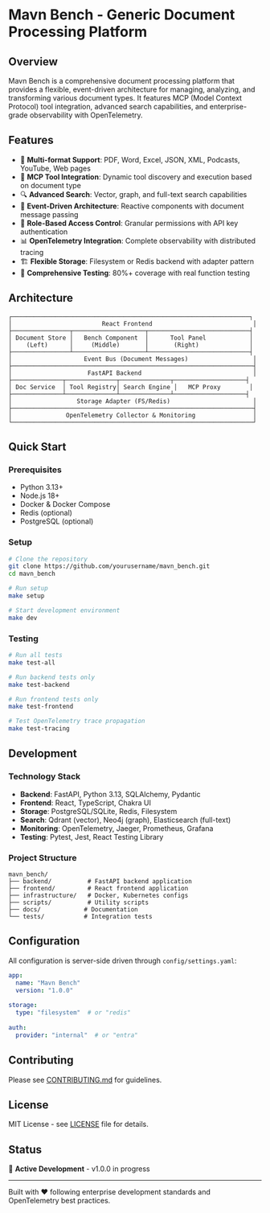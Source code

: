 # Mavn Bench - Generic Document Processing Platform

## Overview
Mavn Bench is a comprehensive document processing platform that provides a flexible, event-driven architecture for managing, analyzing, and transforming various document types. It features MCP (Model Context Protocol) tool integration, advanced search capabilities, and enterprise-grade observability with OpenTelemetry.

## Features
- 📄 **Multi-format Support**: PDF, Word, Excel, JSON, XML, Podcasts, YouTube, Web pages
- 🔧 **MCP Tool Integration**: Dynamic tool discovery and execution based on document type
- 🔍 **Advanced Search**: Vector, graph, and full-text search capabilities
- 🎯 **Event-Driven Architecture**: Reactive components with document message passing
- 🔐 **Role-Based Access Control**: Granular permissions with API key authentication
- 📊 **OpenTelemetry Integration**: Complete observability with distributed tracing
- 🏗️ **Flexible Storage**: Filesystem or Redis backend with adapter pattern
- 🧪 **Comprehensive Testing**: 80%+ coverage with real function testing

## Architecture
```
┌──────────────────────────────────────────────────────────────────┐
│                         React Frontend                            │
├────────────────┬────────────────────┬────────────────────────────┤
│ Document Store │   Bench Component  │      Tool Panel            │
│    (Left)      │     (Middle)       │       (Right)              │
├────────────────┴────────────────────┴────────────────────────────┤
│                    Event Bus (Document Messages)                  │
├───────────────────────────────────────────────────────────────────┤
│                     FastAPI Backend                               │
├──────────────┬──────────────┬──────────────┬────────────────────┤
│ Doc Service  │ Tool Registry│ Search Engine │   MCP Proxy        │
├──────────────┴──────────────┴──────────────┴────────────────────┤
│                  Storage Adapter (FS/Redis)                       │
├───────────────────────────────────────────────────────────────────┤
│               OpenTelemetry Collector & Monitoring                │
└───────────────────────────────────────────────────────────────────┘
```

## Quick Start

### Prerequisites
- Python 3.13+
- Node.js 18+
- Docker & Docker Compose
- Redis (optional)
- PostgreSQL (optional)

### Setup
```bash
# Clone the repository
git clone https://github.com/yourusername/mavn_bench.git
cd mavn_bench

# Run setup
make setup

# Start development environment
make dev
```

### Testing
```bash
# Run all tests
make test-all

# Run backend tests only
make test-backend

# Run frontend tests only
make test-frontend

# Test OpenTelemetry trace propagation
make test-tracing
```

## Development

### Technology Stack
- **Backend**: FastAPI, Python 3.13, SQLAlchemy, Pydantic
- **Frontend**: React, TypeScript, Chakra UI
- **Storage**: PostgreSQL/SQLite, Redis, Filesystem
- **Search**: Qdrant (vector), Neo4j (graph), Elasticsearch (full-text)
- **Monitoring**: OpenTelemetry, Jaeger, Prometheus, Grafana
- **Testing**: Pytest, Jest, React Testing Library

### Project Structure
```
mavn_bench/
├── backend/          # FastAPI backend application
├── frontend/         # React frontend application
├── infrastructure/   # Docker, Kubernetes configs
├── scripts/          # Utility scripts
├── docs/            # Documentation
└── tests/           # Integration tests
```

## Configuration
All configuration is server-side driven through `config/settings.yaml`:

```yaml
app:
  name: "Mavn Bench"
  version: "1.0.0"
  
storage:
  type: "filesystem"  # or "redis"
  
auth:
  provider: "internal"  # or "entra"
```

## Contributing
Please see [CONTRIBUTING.md](docs/CONTRIBUTING.md) for guidelines.

## License
MIT License - see [LICENSE](LICENSE) file for details.

## Status
🚧 **Active Development** - v1.0.0 in progress

---
Built with ❤️ following enterprise development standards and OpenTelemetry best practices.
